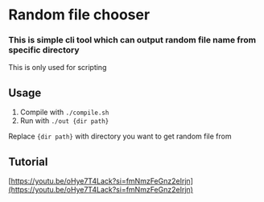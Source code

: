 # Random file chooser
### This is simple cli tool which can output random file name from specific directory

This is only used for scripting

## Usage
1. Compile with `./compile.sh`
2. Run with `./out {dir path}`

Replace `{dir path}` with directory you want to get random file from

## Tutorial
[https://youtu.be/oHye7T4Lack?si=fmNmzFeGnz2eIrjn](https://youtu.be/oHye7T4Lack?si=fmNmzFeGnz2eIrjn)